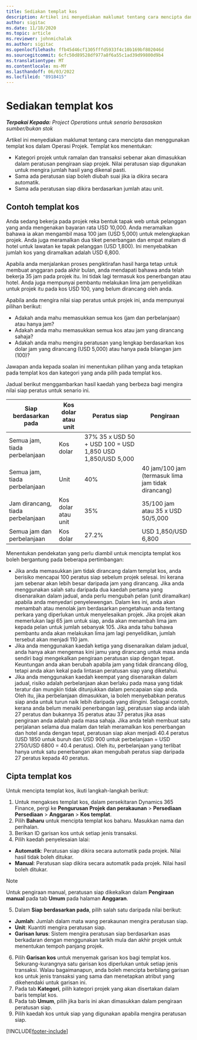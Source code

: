 ```yaml
---
title: Sediakan templat kos
description: Artikel ini menyediakan maklumat tentang cara mencipta dan menggunakan templat kos dalam Operasi Projek.
author: sigitac
ms.date: 11/18/2020
ms.topic: article
ms.reviewer: johnmichalak
ms.author: sigitac
ms.openlocfilehash: ffb45d46cf1305fffd5933f4c10b169bf802046d
ms.sourcegitcommit: 6cfc50d89528df977a8f6a55c1ad39d99800d9b4
ms.translationtype: MT
ms.contentlocale: ms-MY
ms.lasthandoff: 06/03/2022
ms.locfileid: "8918415"
---
```

# <a name="set-up-cost-templates"></a>Sediakan templat kos

_**Terpakai Kepada:** Project Operations untuk senario berasaskan sumber/bukan stok_


Artikel ini menyediakan maklumat tentang cara mencipta dan menggunakan templat kos dalam Operasi Projek. Templat kos menentukan:

- Kategori projek untuk ramalan dan transaksi sebenar akan dimasukkan dalam peratusan pengiraan siap projek. Nilai peratusan siap digunakan untuk mengira jumlah hasil yang dikenal pasti.
- Sama ada peratusan siap boleh diubah suai jika ia dikira secara automatik.
- Sama ada peratusan siap dikira berdasarkan jumlah atau unit.

## <a name="cost-template-example"></a>Contoh templat kos

Anda sedang bekerja pada projek reka bentuk tapak web untuk pelanggan yang anda mengenakan bayaran rata USD 10,000. Anda meramalkan bahawa ia akan mengambil masa 100 jam (USD 5,000) untuk melengkapkan projek. Anda juga meramalkan dua tiket penerbangan dan empat malam di hotel untuk lawatan ke tapak pelanggan (USD 1,800). Ini menyebabkan jumlah kos yang diramalkan adalah USD 6,800.

Apabila anda menjalankan proses pengiktirafan hasil harga tetap untuk membuat anggaran pada akhir bulan, anda mendapati bahawa anda telah bekerja 35 jam pada projek itu. Ini tidak lagi termasuk kos penerbangan atau hotel. Anda juga mempunyai pembantu melakukan lima jam penyelidikan untuk projek itu pada kos USD 100, yang belum dirancang oleh anda.

Apabila anda mengira nilai siap peratus untuk projek ini, anda mempunyai pilihan berikut:

- Adakah anda mahu memasukkan semua kos (jam dan perbelanjaan) atau hanya jam?
- Adakah anda mahu memasukkan semua kos atau jam yang dirancang sahaja?
- Adakah anda mahu mengira peratusan yang lengkap berdasarkan kos dolar jam yang dirancang (USD 5,000) atau hanya pada bilangan jam (100)?

Jawapan anda kepada soalan ini menentukan pilihan yang anda tetapkan pada templat kos dan kategori yang anda pilih pada templat kos.

Jadual berikut menggambarkan hasil kaedah yang berbeza bagi mengira nilai siap peratus untuk senario ini.

| Siap berdasarkan pada | Kos dolar atau unit | Peratus siap | Pengiraan |
| --- | --- | --- | --- |
| Semua jam, tiada perbelanjaan | Kos dolar | 37% 35 x USD 50 + USD 100 = USD 1,850 USD 1,850/USD 5,000 |
| Semua jam, tiada perbelanjaan | Unit | 40% | 40 jam/100 jam (termasuk lima jam tidak dirancang) |
| Jam dirancang, tiada perbelanjaan | Kos dolar atau unit | 35% | 35/100 jam atau 35 x USD 50/5,000 |
| Semua jam dan perbelanjaan | Kos dolar | 27.2% | USD 1,850/USD 6,800 |

Menentukan pendekatan yang perlu diambil untuk mencipta templat kos boleh bergantung pada beberapa pertimbangan:

- Jika anda memasukkan jam tidak dirancang dalam templat kos, anda berisiko mencapai 100 peratus siap sebelum projek selesai. Ini kerana jam sebenar akan lebih besar daripada jam yang dirancang. Jika anda menggunakan salah satu daripada dua kaedah pertama yang disenaraikan dalam jadual, anda perlu mengubah pelan (unit diramalkan) apabila anda menyedari penyelewengan. Dalam kes ini, anda akan menambah atau menolak jam berdasarkan pengetahuan anda tentang perkara yang diperlukan untuk menyelesaikan projek. Jika projek akan memerlukan lagi 65 jam untuk siap, anda akan menambah lima jam kepada pelan untuk jumlah sebanyak 105. Jika anda tahu bahawa pembantu anda akan melakukan lima jam lagi penyelidikan, jumlah tersebut akan menjadi 110 jam.
- Jika anda menggunakan kaedah ketiga yang disenaraikan dalam jadual, anda hanya akan mengemas kini jamu yang dirancang untuk masa anda sendiri bagi mengekalkan pengiraan peratusan siap dengan tepat. Keuntungan anda akan berubah apabila jam yang tidak dirancang dilog, tetapi anda akan kekal pada lintasan peratusan siap yang diketahui.
- Jika anda menggunakan kaedah keempat yang disenaraikan dalam jadual, risiko adalah perbelanjaan akan berlaku pada masa yang tidak teratur dan mungkin tidak ditunjukkan dalam pencapaian siap anda. Oleh itu, jika perbelanjaan dimasukkan, ia boleh menyebabkan peratus siap anda untuk turun naik lebih daripada yang diingini. Sebagai contoh, kerana anda belum menaiki penerbangan lagi, peratusan siap anda ialah 27 peratus dan bukannya 35 peratus atau 37 peratus jika asas pengiraan anda adalah pada masa sahaja. Jika anda telah membuat satu perjalanan selama dua malam dan telah meramalkan kos penerbangan dan hotel anda dengan tepat, peratusan siap akan menjadi 40.4 peratus (USD 1850 untuk buruh dan USD 900 untuk perbelanjaan = USD 2750/USD 6800 = 40.4 peratus). Oleh itu, perbelanjaan yang terlibat hanya untuk satu penerbangan akan mengubah peratus siap daripada 27 peratus kepada 40 peratus.

## <a name="create-cost-templates"></a>Cipta templat kos
Untuk mencipta templat kos, ikuti langkah-langkah berikut:

1. Untuk mengakses templat kos, dalam persekitaran Dynamics 365 Finance, pergi ke **Pengurusan Projek dan perakaunan** > **Persediaan Persediaan** > **Anggaran** > **Kos templat**.
2. Pilih **Baharu** untuk mencipta templat kos baharu. Masukkan nama dan perihalan.
3. Berikan ID garisan kos untuk setiap jenis transaksi.
4. Pilih kaedah penyelesaian lalai:

  - **Automatik**: Peratusan siap dikira secara automatik pada projek. Nilai hasil tidak boleh ditukar.
  - **Manual**: Peratusan siap dikira secara automatik pada projek. Nilai hasil boleh ditukar.

  > [!NOTE]
  > Untuk pengiraan manual, peratusan siap dikekalkan dalam **Pengiraan manual** pada tab **Umum** pada halaman **Anggaran**.

5. Dalam **Siap berdasarkan pada**, pilih salah satu daripada nilai berikut:

  - **Jumlah**: Jumlah dalam mata wang perakaunan mengira peratusan siap.
  - **Unit**: Kuantiti mengira peratusan siap.
  - **Garisan lurus**: Sistem mengira peratusan siap berdasarkan asas berkadaran dengan menggunakan tarikh mula dan akhir projek untuk menentukan tempoh panjang projek.

6. Pilih **Garisan kos** untuk menyemak garisan kos bagi templat kos. Sekurang-kurangnya satu garisan kos diperlukan untuk setiap jenis transaksi. Walau bagaimanapun, anda boleh mencipta berbilang garisan kos untuk jenis transaksi yang sama dan menetapkan atribut yang dikehendaki untuk garisan ini.
7. Pada tab **Kategori**, pilih kategori projek yang akan disertakan dalam baris templat kos.
8. Pada tab **Umum**, pilih jika baris ini akan dimasukkan dalam pengiraan peratusan siap.
9. Pilih kaedah kos untuk siap yang digunakan apabila mengira peratusan siap.


[!INCLUDE[footer-include](../includes/footer-banner.md)]